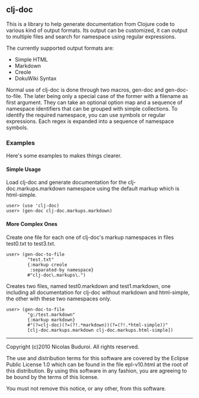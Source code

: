 
clj-doc
-------

This is a library to help generate documentation from Clojure code to
various kind of output formats. Its output can be customized, it can
output to multiple files and search for namespace using regular
expressions.

The currently supported output formats are:

* Simple HTML
* Markdown
* Creole
* DokuWiki Syntax

Normal use of clj-doc is done through two macros, gen-doc and
gen-doc-to-file. The later being only a special case of the former with
a filename as first argument. They can take an optional option map and a
sequence of namespace identifiers that can be grouped with simple
collections. To identify the required namespace, you can use symbols or
regular expressions. Each regex is expanded into a sequence of namespace
symbols.

### Examples

Here's some examples to makes things clearer.

#### Simple Usage

Load clj-doc and generate documentation for the clj-doc.markups.markdown
namespace using the default markup which is html-simple.

    user> (use 'clj-doc)
    user> (gen-doc clj-doc.markups.markdown)

#### More Complex Ones

Create one file for each one of clj-doc's markup namespaces in files
test0.txt to test3.txt.

    user> (gen-doc-to-file
            "test.txt"
            {:markup creole
             :separated-by namespace}
            #"clj-doc\.markups\.")

Creates two files, named test0.markdown and test1.markdown, one
including all documentation for clj-doc without markdown and
html-simple, the other with these two namespaces only.

    user> (gen-doc-to-file
            "g:/test.markdown"
            {:markup markdown}
            #"(?=clj-doc)(?=(?!.*markdown))(?=(?!.*html-simple))"
            [clj-doc.markups.markdown clj-doc.markups.html-simple])

----

Copyright (c)2010 Nicolas Buduroi. All rights reserved.

The use and distribution terms for this software are covered by
the Eclipse Public License 1.0 which can be found in the file
epl-v10.html at the root of this distribution. By using this
software in any fashion, you are agreeing to be bound by the
terms of this license.

You must not remove this notice, or any other, from this software.
